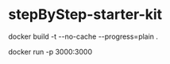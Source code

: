 # stepByStep-starter-kit

docker build -t <nameImage> --no-cache --progress=plain .

docker run -p 3000:3000 <nameImage>